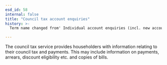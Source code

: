 ```yaml
---
esd_id: 58
internal: false
title: "Council tax account enquiries"
history: >-
  Term name changed from' Individual account enquiries (incl. new accounts)' to 'Council tax - individual account enquiries' and scope notes added in version 2.02. Name changed to 'Council tax account enquiries' in version 4.00.

---
```


The council tax service provides householders with information relating to their council tax and payments.  This may include information on payments, arrears, discount eligibility etc. and copies of bills.

